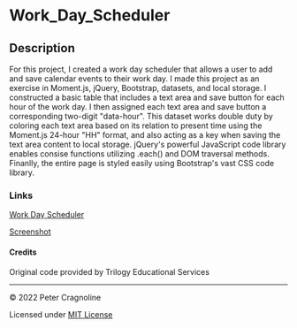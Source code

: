 # Work_Day_Scheduler

## Description

For this project, I created a work day scheduler that allows a user to add and save calendar events to their work day. I made this project as an exercise in Moment.js, jQuery, Bootstrap, datasets, and local storage. I constructed a basic table that includes a text area and save button for each hour of the work day. I then assigned each text area and save button a corresponding two-digit "data-hour". This dataset works double duty by coloring each text area based on its relation to present time using the Moment.js 24-hour "HH" format, and also acting as a key when saving the text area content to local storage. jQuery's powerful JavaScript code library enables consise functions utilizing .each() and DOM traversal methods. Finanlly, the entire page is styled easily using Bootstrap's vast CSS code library.

### Links

[Work Day Scheduler](https://pcragnol.github.io/Work_Day_Scheduler/)

[Screenshot](assets/images/screenshot.png)

#### Credits

Original code provided by Trilogy Educational Services

---
© 2022 Peter Cragnoline

Licensed under [MIT License](LICENSE)
